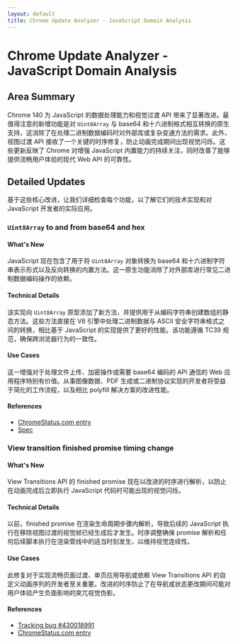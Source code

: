 ```yaml
---
layout: default
title: Chrome Update Analyzer - JavaScript Domain Analysis
---
```


# Chrome Update Analyzer - JavaScript Domain Analysis

## Area Summary

Chrome 140 为 JavaScript 的数据处理能力和视觉过渡 API 带来了显著改进。最值得注意的新增功能是对 `Uint8Array` 与 base64 和十六进制格式相互转换的原生支持，这消除了在处理二进制数据编码时对外部库或复杂变通方法的需求。此外，视图过渡 API 接收了一个关键的时序修复，防止动画完成期间出现视觉闪烁。这些更新反映了 Chrome 对增强 JavaScript 内置能力的持续关注，同时改善了能够提供流畅用户体验的现代 Web API 的可靠性。

## Detailed Updates

基于这些核心改进，让我们详细检查每个功能，以了解它们的技术实现和对 JavaScript 开发者的实际应用。

### `Uint8Array` to and from base64 and hex

#### What's New
JavaScript 现在包含了用于将 `Uint8Array` 对象转换为 base64 和十六进制字符串表示形式以及反向转换的内置方法。这一原生功能消除了对外部库进行常见二进制数据编码操作的依赖。

#### Technical Details
该实现向 `Uint8Array` 原型添加了新方法，并提供用于从编码字符串创建数组的静态方法。这些方法直接在 V8 引擎中处理二进制数据与 ASCII 安全字符串格式之间的转换，相比基于 JavaScript 的实现提供了更好的性能。该功能遵循 TC39 规范，确保跨浏览器行为的一致性。

#### Use Cases
这一增强对于处理文件上传、加密操作或需要 base64 编码的 API 通信的 Web 应用程序特别有价值。从事图像数据、PDF 生成或二进制协议实现的开发者将受益于简化的工作流程，以及相比 polyfill 解决方案的改进性能。

#### References
- [ChromeStatus.com entry](https://chromestatus.com/feature/6281131254874112)
- [Spec](https://tc39.es/proposal-arraybuffer-base64/spec)

### View transition finished promise timing change

#### What's New
View Transitions API 的 finished promise 现在以改进的时序进行解析，以防止在动画完成后立即执行 JavaScript 代码时可能出现的视觉闪烁。

#### Technical Details
以前，finished promise 在渲染生命周期步骤内解析，导致后续的 JavaScript 执行在移除视图过渡的视觉帧已经生成后才发生。时序调整确保 promise 解析和任何后续脚本执行在渲染管线中的适当时刻发生，以维持视觉连续性。

#### Use Cases
此修复对于实现流畅页面过渡、单页应用导航或依赖 View Transitions API 的自定义动画序列的开发者至关重要。改进的时序防止了在导航或状态更改期间可能对用户体验产生负面影响的突兀视觉伪影。

#### References
- [Tracking bug #430018991](https://issues.chromium.org/issues/430018991)
- [ChromeStatus.com entry](https://chromestatus.com/feature/5143135809961984)
